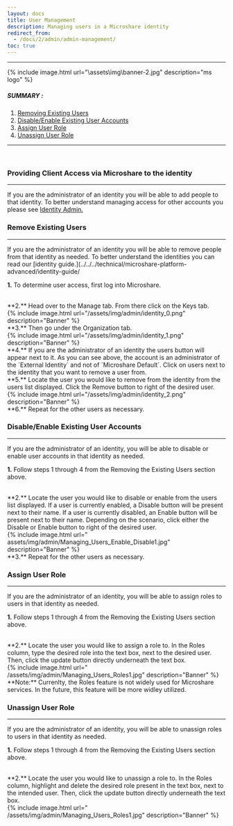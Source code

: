 ```yaml
--- 
layout: docs 
title: User Management  
description: Managing users in a Microshare identity 
redirect_from: 
  - /docs/2/admin/admin-management/ 
toc: true 
--- 
```

 
--------------------------------------- 
 
{% include image.html url="\assets\img\banner-2.jpg"  description="ms logo" %} 

##### SUMMARY :  
 
1. [Removing Existing Users](./#removing-existing-users) 
2. [Disable/Enable Existing User Accounts](./#disable/enable-existing-user-accounts) 
3. [Assign User Role](./#assign-user-role) 
4. [Unassign User Role](./#unassign-user-role) 
 
--------------------------------------- 
 
<br> 
 
 
### Providing Client Access via Microshare to the identity 
--------------------------------------- 
 
If you are the administrator of an identity you will be able to add people to that identity. To better understand managing access for other accounts you please see [Identity Admin.](../../../../../identity-admin/) 

 
### Remove Existing Users  
--------------------------------------- 

If you are the administrator of an identity you will be able to remove people from that identity as needed. To better understand the identities you can read our [identity guide.](../../../technical/microshare-platform-advanced/identity-guide/ 

**1.** To determine user access, first log into Microshare.  
 
<br> 
**2.** Head over to the Manage tab. From there click on the Keys tab. 
 
<br> 
{% include image.html url="/assets/img/admin/identity_0.png" description="Banner" %} 
 
<br> 
**3.** Then go under the Organization tab.  
 
<br> 
{% include image.html url="/assets/img/admin/identity_1.png" description="Banner" %} 
 
<br> 
**4.** If you are the administrator of an identity the users button will appear next to it. As you can see above, the account is an administrator of the `External Identity` and not of `Microshare Default`. Click on users next to the identity that you want to remove a user from. 

<br> 
**5.** Locate the user you would like to remove from the identity from the users list displayed. Click the Remove button to right of the desired user.  

<br> 
{% include image.html url="/assets/img/admin/identity_2.png" description="Banner" %} 

<br> 
**6.** Repeat for the other users as necessary. 

 

 

### Disable/Enable Existing User Accounts  
--------------------------------------- 

If you are the administrator of an identity, you will be able to disable or enable user accounts in that identity as needed. 

**1.** Follow steps 1 through 4 from the Removing the Existing Users section above. 

<br> 
**2.** Locate the user you would like to disable or enable from the users list displayed. If a user is currently enabled, a Disable button will be present next to their name. If a user is currently disabled, an Enable button will be present next to their name. Depending on the scenario, click either the Disable or Enable button to right of the desired user. 

<br> 
{% include image.html url=" assets/img/admin/Managing_Users_Enable_Disable1.jpg" description="Banner" %} 

<br> 
**3.** Repeat for the other users as necessary. 

 

 

### Assign User Role  
--------------------------------------- 

If you are the administrator of an identity, you will be able to assign roles to users in that identity as needed. 

**1.** Follow steps 1 through 4 from the Removing the Existing Users section above. 

<br> 
**2.** Locate the user you would like to assign a role to. In the Roles column, type the desired role into the text box, next to the desired user. Then, click the update button directly underneath the text box.  

<br> 
{% include image.html url=" /assets/img/admin/Managing_Users_Roles1.jpg" description="Banner" %} 

<br> 
**Note:** Currenlty, the Roles feature is not widely used for Microshare services. In the future, this feature will be more widley utilized. 

 

 

### Unassign User Role 
--------------------------------------- 

If you are the administrator of an identity, you will be able to unassign roles to users in that identity as needed. 

**1.** Follow steps 1 through 4 from the Removing the Existing Users section above. 

<br> 
**2.** Locate the user you would like to unassign a role to. In the Roles column, highlight and delete the desired role present in the text box, next to the intended user. Then, click the update button directly underneath the text box.  

<br> 
{% include image.html url=" /assets/img/admin/Managing_Users_Roles1.jpg" description="Banner" %} 
